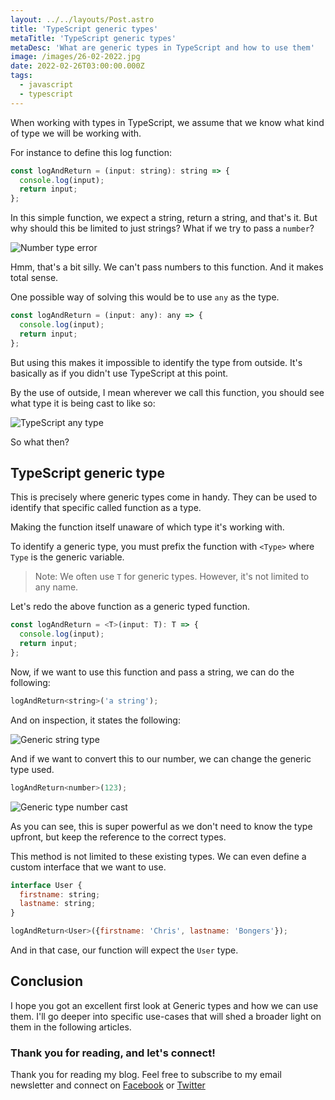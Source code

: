 ```yaml
---
layout: ../../layouts/Post.astro
title: 'TypeScript generic types'
metaTitle: 'TypeScript generic types'
metaDesc: 'What are generic types in TypeScript and how to use them'
image: /images/26-02-2022.jpg
date: 2022-02-26T03:00:00.000Z
tags:
  - javascript
  - typescript
---
```


When working with types in TypeScript, we assume that we know what kind of type we will be working with.

For instance to define this log function:

```js
const logAndReturn = (input: string): string => {
  console.log(input);
  return input;
};
```

In this simple function, we expect a string, return a string, and that's it.
But why should this be limited to just strings?
What if we try to pass a `number`?

![Number type error](https://cdn.hashnode.com/res/hashnode/image/upload/v1644901814375/ctmDETyQN.png)

Hmm, that's a bit silly. We can't pass numbers to this function.
And it makes total sense.

One possible way of solving this would be to use `any` as the type.

```js
const logAndReturn = (input: any): any => {
  console.log(input);
  return input;
};
```

But using this makes it impossible to identify the type from outside.
It's basically as if you didn't use TypeScript at this point.

By the use of outside, I mean wherever we call this function, you should see what type it is being cast to like so:

![TypeScript any type](https://cdn.hashnode.com/res/hashnode/image/upload/v1644902001989/F4_0zUeyU.png)

So what then?

## TypeScript generic type

This is precisely where generic types come in handy. They can be used to identify that specific called function as a type.

Making the function itself unaware of which type it's working with.

To identify a generic type, you must prefix the function with `<Type>` where `Type` is the generic variable.

> Note: We often use `T` for generic types. However, it's not limited to any name.

Let's redo the above function as a generic typed function.

```js
const logAndReturn = <T>(input: T): T => {
  console.log(input);
  return input;
};
```

Now, if we want to use this function and pass a string, we can do the following:

```js
logAndReturn<string>('a string');
```

And on inspection, it states the following:

![Generic string type](https://cdn.hashnode.com/res/hashnode/image/upload/v1644902364646/wCle31fW1.png)

And if we want to convert this to our number, we can change the generic type used.

```js
logAndReturn<number>(123);
```

![Generic type number cast](https://cdn.hashnode.com/res/hashnode/image/upload/v1644902422256/G4T0SGgfZE.png)

As you can see, this is super powerful as we don't need to know the type upfront, but keep the reference to the correct types.

This method is not limited to these existing types. We can even define a custom interface that we want to use.

```js
interface User {
  firstname: string;
  lastname: string;
}

logAndReturn<User>({firstname: 'Chris', lastname: 'Bongers'});
```

And in that case, our function will expect the `User` type.

## Conclusion

I hope you got an excellent first look at Generic types and how we can use them.
I'll go deeper into specific use-cases that will shed a broader light on them in the following articles.

### Thank you for reading, and let's connect!

Thank you for reading my blog. Feel free to subscribe to my email newsletter and connect on [Facebook](https://www.facebook.com/DailyDevTipsBlog) or [Twitter](https://twitter.com/DailyDevTips1)
